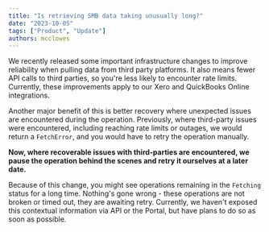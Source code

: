 ```yaml
---
title: "Is retrieving SMB data taking unusually long?"
date: "2023-10-05"
tags: ["Product", "Update"]
authors: mcclowes
---
```


We recently released some important infrastructure changes to improve reliability when pulling data from third party platforms. It also means fewer API calls to third parties, so you're less likely to encounter rate limits. Currently, these improvements apply to our Xero and QuickBooks Online integrations.

<!--truncate-->

Another major benefit of this is better recovery where unexpected issues are encountered during the operation. Previously, where third-party issues were encountered, including reaching rate limits or outages, we would return a `FetchError`, and you would have to retry the operation manually.

**Now, where recoverable issues with third-parties are encountered, we pause the operation behind the scenes and retry it ourselves at a later date.**

Because of this change, you might see operations remaining in the `Fetching` status for a long time. Nothing's gone wrong - these operations are not broken or timed out, they are awaiting retry. Currently, we haven't exposed this contextual information via API or the Portal, but have plans to do so as soon as possible.
